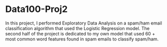 # Data100-Proj2

In this project, I performed Exploratory Data Analysis on a spam/ham email classification algorithm that used the Logistic Regression model. 
The second half of the project is dedicated to my own model that used 60 + most common word features found in spam emails to classify spam/ham.
